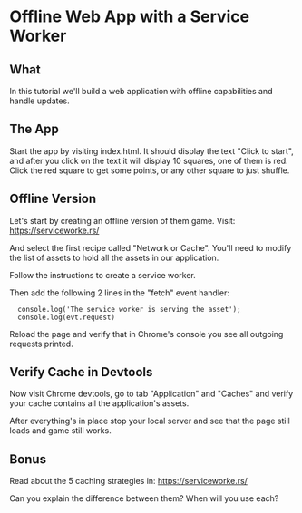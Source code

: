 # Offline Web App with a Service Worker

## What
In this tutorial we'll build a web application with offline capabilities and handle updates.

## The App
Start the app by visiting index.html. It should display the text "Click to start", and after you click on the text it will display 10 squares, one of them is red. Click the red square to get some points, or any other square to just shuffle.

## Offline Version
Let's start by creating an offline version of them game. Visit:
https://serviceworke.rs/

And select the first recipe called "Network or Cache". You'll need to modify the list of assets to hold all the assets in our application.

Follow the instructions to create a service worker.

Then add the following 2 lines in the "fetch" event handler:

```
  console.log('The service worker is serving the asset');
  console.log(evt.request)
```

Reload the page and verify that in Chrome's console you see all outgoing requests printed.

## Verify Cache in Devtools
Now visit Chrome devtools, go to tab "Application" and "Caches" and verify your cache contains all the application's assets.

After everything's in place stop your local server and see that the page still loads and game still works.


## Bonus

Read about the 5 caching strategies in:
https://serviceworke.rs/

Can you explain the difference between them? When will you use each?


